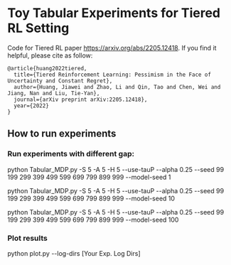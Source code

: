 # Toy Tabular Experiments for Tiered RL Setting
Code for Tiered RL paper https://arxiv.org/abs/2205.12418. If you find it helpful, please cite as follow:

```
@article{huang2022tiered,
  title={Tiered Reinforcement Learning: Pessimism in the Face of Uncertainty and Constant Regret},
  author={Huang, Jiawei and Zhao, Li and Qin, Tao and Chen, Wei and Jiang, Nan and Liu, Tie-Yan},
  journal={arXiv preprint arXiv:2205.12418},
  year={2022}
}
```

## How to run experiments


### Run experiments with different gap:
python Tabular_MDP.py -S 5 -A 5 -H 5 --use-tauP --alpha 0.25 --seed 99 199 299 399 499 599 699 799 899 999 --model-seed 1

python Tabular_MDP.py -S 5 -A 5 -H 5 --use-tauP --alpha 0.25 --seed 99 199 299 399 499 599 699 799 899 999 --model-seed 10

python Tabular_MDP.py -S 5 -A 5 -H 5 --use-tauP --alpha 0.25 --seed 99 199 299 399 499 599 699 799 899 999 --model-seed 100

### Plot results
python plot.py --log-dirs [Your Exp. Log Dirs]